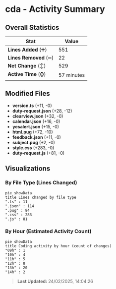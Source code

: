 # cda - Activity Summary 

## Overall Statistics

| Stat                   | Value                                                             |
| ---------------------- | ----------------------------------------------------------------- |
| **Lines Added** (➕)   | 551                                          |
| **Lines Removed** (➖) | 22                                        |
| **Net Change** (↕)    | 529                |
| **Active Time** (⌚)   | 57 minutes |


## Modified Files
- **version.ts** (+11, -0)
- **duty-request.json** (+28, -12)
- **clearview.json** (+32, -0)
- **calendar.json** (+16, -0)
- **yesalert.json** (+15, -0)
- **html.pug** (+72, -10)
- **feedback.json** (+11, -0)
- **subject.pug** (+2, -0)
- **style.css** (+283, -0)
- **duty-request.js** (+81, -0)

## Visualizations

### By File Type (Lines Changed)

```mermaid
pie showData
title Lines changed by file type
".ts" : 11
".json" : 114
".pug" : 84
".css" : 283
".js" : 81
```

### By Hour (Estimated Activity Count)

```mermaid
pie showData
title Coding activity by hour (count of changes)
"09h" : 1
"10h" : 4
"11h" : 5
"12h" : 8
"13h" : 20
"14h" : 2
```


> **Last Updated:** 24/02/2025, 14:04:26
